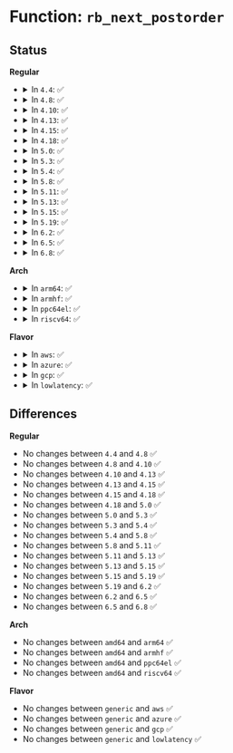 # Function: <code>rb_next_postorder</code>

## Status
<b>Regular</b>
<ul>
<li>
<details>
<summary>In <code>4.4</code>: ✅</summary>

```c
struct rb_node *rb_next_postorder(const struct rb_node *node);
```

**Collision:** Unique Global

**Inline:** No

**Transformation:** False

**Instances:**

```
In lib/rbtree.c (ffffffff813efe70)
Location: lib/rbtree.c:566
Inline: False
Direct callers:
  - kernel/trace/trace_stat.c:__reset_stat_session
  - mm/zswap.c:zswap_frontswap_invalidate_area
  - fs/ext4/dir.c:free_rb_tree_fname
  - fs/ext4/block_validity.c:ext4_release_system_zone
```
**Symbols:**

```
ffffffff813efe70-ffffffff813efea5: rb_next_postorder (STB_GLOBAL)
```
</details>
</li>
<li>
<details>
<summary>In <code>4.8</code>: ✅</summary>

```c
struct rb_node *rb_next_postorder(const struct rb_node *node);
```

**Collision:** Unique Global

**Inline:** No

**Transformation:** False

**Instances:**

```
In lib/rbtree.c (ffffffff814367b0)
Location: lib/rbtree.c:588
Inline: False
Direct callers:
  - kernel/trace/trace_stat.c:__reset_stat_session
  - mm/zswap.c:zswap_frontswap_invalidate_area
  - fs/ext4/dir.c:free_rb_tree_fname
  - fs/ext4/block_validity.c:ext4_release_system_zone
```
**Symbols:**

```
ffffffff814367b0-ffffffff814367f1: rb_next_postorder (STB_GLOBAL)
```
</details>
</li>
<li>
<details>
<summary>In <code>4.10</code>: ✅</summary>

```c
struct rb_node *rb_next_postorder(const struct rb_node *node);
```

**Collision:** Unique Global

**Inline:** No

**Transformation:** False

**Instances:**

```
In lib/rbtree.c (ffffffff814537a0)
Location: lib/rbtree.c:603
Inline: False
Direct callers:
  - kernel/trace/trace_stat.c:__reset_stat_session
  - mm/zswap.c:zswap_frontswap_invalidate_area
  - fs/ext4/dir.c:free_rb_tree_fname
  - fs/ext4/block_validity.c:ext4_release_system_zone
  - net/core/skbuff.c:skb_rbtree_purge
```
**Symbols:**

```
ffffffff814537a0-ffffffff814537e1: rb_next_postorder (STB_GLOBAL)
```
</details>
</li>
<li>
<details>
<summary>In <code>4.13</code>: ✅</summary>

```c
struct rb_node *rb_next_postorder(const struct rb_node *node);
```

**Collision:** Unique Global

**Inline:** No

**Transformation:** False

**Instances:**

```
In lib/rbtree.c (ffffffff818f3a10)
Location: lib/rbtree.c:605
Inline: False
Direct callers:
  - kernel/trace/trace_stat.c:__reset_stat_session
  - mm/zswap.c:zswap_frontswap_invalidate_area
  - fs/ext4/block_validity.c:ext4_release_system_zone
  - fs/ext4/dir.c:free_rb_tree_fname
  - net/core/skbuff.c:skb_rbtree_purge
```
**Symbols:**

```
ffffffff818f3a10-ffffffff818f3a46: rb_next_postorder (STB_GLOBAL)
```
</details>
</li>
<li>
<details>
<summary>In <code>4.15</code>: ✅</summary>

```c
struct rb_node *rb_next_postorder(const struct rb_node *node);
```

**Collision:** Unique Global

**Inline:** No

**Transformation:** False

**Instances:**

```
In lib/rbtree.c (ffffffff81979ae0)
Location: lib/rbtree.c:650
Inline: False
Direct callers:
  - kernel/trace/trace_stat.c:__reset_stat_session
  - mm/zswap.c:zswap_frontswap_invalidate_area
  - fs/ext4/block_validity.c:ext4_release_system_zone
  - fs/ext4/dir.c:free_rb_tree_fname
  - drivers/iommu/iova.c:put_iova_domain
  - drivers/iommu/iova.c:put_iova_domain
```
**Symbols:**

```
ffffffff81979ae0-ffffffff81979b16: rb_next_postorder (STB_GLOBAL)
```
</details>
</li>
<li>
<details>
<summary>In <code>4.18</code>: ✅</summary>

```c
struct rb_node *rb_next_postorder(const struct rb_node *node);
```

**Collision:** Unique Global

**Inline:** No

**Transformation:** False

**Instances:**

```
In lib/rbtree.c (ffffffff819d6390)
Location: lib/rbtree.c:650
Inline: False
Direct callers:
  - kernel/trace/trace_stat.c:__reset_stat_session
  - mm/zswap.c:zswap_frontswap_invalidate_area
  - fs/ext4/block_validity.c:ext4_release_system_zone
  - fs/ext4/dir.c:free_rb_tree_fname
  - drivers/iommu/iova.c:put_iova_domain
  - drivers/iommu/iova.c:put_iova_domain
```
**Symbols:**

```
ffffffff819d6390-ffffffff819d63c9: rb_next_postorder (STB_GLOBAL)
```
</details>
</li>
<li>
<details>
<summary>In <code>5.0</code>: ✅</summary>

```c
struct rb_node *rb_next_postorder(const struct rb_node *node);
```

**Collision:** Unique Global

**Inline:** No

**Transformation:** False

**Instances:**

```
In lib/rbtree.c (ffffffff81a0e5c0)
Location: lib/rbtree.c:650
Inline: False
Direct callers:
  - kernel/trace/trace_stat.c:__reset_stat_session
  - mm/zswap.c:zswap_frontswap_invalidate_area
  - fs/ext4/block_validity.c:ext4_release_system_zone
  - fs/ext4/dir.c:free_rb_tree_fname
  - drivers/iommu/iova.c:put_iova_domain
  - drivers/iommu/iova.c:put_iova_domain
```
**Symbols:**

```
ffffffff81a0e5c0-ffffffff81a0e5f9: rb_next_postorder (STB_GLOBAL)
```
</details>
</li>
<li>
<details>
<summary>In <code>5.3</code>: ✅</summary>

```c
struct rb_node *rb_next_postorder(const struct rb_node *node);
```

**Collision:** Unique Global

**Inline:** No

**Transformation:** False

**Instances:**

```
In lib/rbtree.c (ffffffff81a7d9b0)
Location: lib/rbtree.c:604
Inline: False
Direct callers:
  - kernel/trace/trace_stat.c:__reset_stat_session
  - mm/zswap.c:zswap_frontswap_invalidate_area
  - fs/ext4/block_validity.c:ext4_release_system_zone
  - fs/ext4/dir.c:free_rb_tree_fname
  - drivers/iommu/iova.c:put_iova_domain
```
**Symbols:**

```
ffffffff81a7d9b0-ffffffff81a7d9e5: rb_next_postorder (STB_GLOBAL)
```
</details>
</li>
<li>
<details>
<summary>In <code>5.4</code>: ✅</summary>

```c
struct rb_node *rb_next_postorder(const struct rb_node *node);
```

**Collision:** Unique Global

**Inline:** No

**Transformation:** False

**Instances:**

```
In lib/rbtree.c (ffffffff81ab4ce0)
Location: lib/rbtree.c:604
Inline: False
Direct callers:
  - kernel/trace/trace_stat.c:__reset_stat_session
  - mm/zswap.c:zswap_frontswap_invalidate_area
  - fs/ext4/block_validity.c:release_system_zone
  - fs/ext4/dir.c:free_rb_tree_fname
  - drivers/iommu/iova.c:put_iova_domain
  - drivers/iommu/iova.c:put_iova_domain
```
**Symbols:**

```
ffffffff81ab4ce0-ffffffff81ab4d15: rb_next_postorder (STB_GLOBAL)
```
</details>
</li>
<li>
<details>
<summary>In <code>5.8</code>: ✅</summary>

```c
struct rb_node *rb_next_postorder(const struct rb_node *node);
```

**Collision:** Unique Global

**Inline:** No

**Transformation:** False

**Instances:**

```
In lib/rbtree.c (ffffffff815ef940)
Location: lib/rbtree.c:604
Inline: False
Direct callers:
  - kernel/trace/trace_stat.c:__reset_stat_session
  - mm/zswap.c:zswap_frontswap_invalidate_area
  - fs/ext4/block_validity.c:ext4_setup_system_zone
  - fs/ext4/block_validity.c:ext4_destroy_system_zone
  - fs/ext4/dir.c:free_rb_tree_fname
  - drivers/iommu/iova.c:put_iova_domain
  - drivers/iommu/iova.c:put_iova_domain
```
**Symbols:**

```
ffffffff815ef940-ffffffff815ef975: rb_next_postorder (STB_GLOBAL)
```
</details>
</li>
<li>
<details>
<summary>In <code>5.11</code>: ✅</summary>

```c
struct rb_node *rb_next_postorder(const struct rb_node *node);
```

**Collision:** Unique Global

**Inline:** No

**Transformation:** False

**Instances:**

```
In lib/rbtree.c (ffffffff816140a0)
Location: lib/rbtree.c:604
Inline: False
Direct callers:
  - kernel/trace/trace_stat.c:__reset_stat_session
  - mm/zswap.c:zswap_frontswap_invalidate_area
  - fs/ext4/block_validity.c:ext4_setup_system_zone
  - fs/ext4/block_validity.c:ext4_destroy_system_zone
  - fs/ext4/dir.c:free_rb_tree_fname
  - drivers/iommu/iova.c:put_iova_domain
  - drivers/iommu/iova.c:put_iova_domain
```
**Symbols:**

```
ffffffff816140a0-ffffffff816140d5: rb_next_postorder (STB_GLOBAL)
```
</details>
</li>
<li>
<details>
<summary>In <code>5.13</code>: ✅</summary>

```c
struct rb_node *rb_next_postorder(const struct rb_node *node);
```

**Collision:** Unique Global

**Inline:** No

**Transformation:** False

**Instances:**

```
In lib/rbtree.c (ffffffff815f7700)
Location: lib/rbtree.c:604
Inline: False
Direct callers:
  - arch/x86/events/intel/uncore_discovery.c:intel_uncore_clear_discovery_tables
  - kernel/trace/trace_stat.c:__reset_stat_session
  - mm/zswap.c:zswap_frontswap_invalidate_area
  - fs/ext4/block_validity.c:ext4_setup_system_zone
  - fs/ext4/block_validity.c:ext4_destroy_system_zone
  - fs/ext4/dir.c:free_rb_tree_fname
  - security/landlock/ruleset.c:free_ruleset
  - security/landlock/ruleset.c:free_ruleset
  - security/landlock/ruleset.c:inherit_ruleset
  - security/landlock/ruleset.c:merge_ruleset
  - drivers/iommu/iova.c:put_iova_domain
  - drivers/iommu/iova.c:put_iova_domain
```
**Symbols:**

```
ffffffff815f7700-ffffffff815f7735: rb_next_postorder (STB_GLOBAL)
```
</details>
</li>
<li>
<details>
<summary>In <code>5.15</code>: ✅</summary>

```c
struct rb_node *rb_next_postorder(const struct rb_node *node);
```

**Collision:** Unique Global

**Inline:** No

**Transformation:** False

**Instances:**

```
In lib/rbtree.c (ffffffff81664e90)
Location: lib/rbtree.c:604
Inline: False
Direct callers:
  - arch/x86/events/intel/uncore_discovery.c:intel_uncore_clear_discovery_tables
  - kernel/trace/trace_stat.c:__reset_stat_session
  - mm/zswap.c:zswap_frontswap_invalidate_area
  - fs/ext4/block_validity.c:ext4_setup_system_zone
  - fs/ext4/block_validity.c:ext4_destroy_system_zone
  - fs/ext4/dir.c:free_rb_tree_fname
  - security/landlock/ruleset.c:landlock_merge_ruleset
  - security/landlock/ruleset.c:free_ruleset
  - security/landlock/ruleset.c:free_ruleset
  - security/landlock/ruleset.c:merge_ruleset
  - drivers/iommu/iova.c:put_iova_domain
  - drivers/iommu/iova.c:put_iova_domain
```
**Symbols:**

```
ffffffff81664e90-ffffffff81664ec5: rb_next_postorder (STB_GLOBAL)
```
</details>
</li>
<li>
<details>
<summary>In <code>5.19</code>: ✅</summary>

```c
struct rb_node *rb_next_postorder(const struct rb_node *node);
```

**Collision:** Unique Global

**Inline:** No

**Transformation:** False

**Instances:**

```
In lib/rbtree.c (ffffffff8177f390)
Location: lib/rbtree.c:604
Inline: False
Direct callers:
  - arch/x86/events/intel/uncore_discovery.c:intel_uncore_clear_discovery_tables
  - kernel/trace/trace_stat.c:__reset_stat_session
  - mm/zswap.c:zswap_frontswap_invalidate_area
  - fs/ext4/block_validity.c:ext4_setup_system_zone
  - fs/ext4/block_validity.c:ext4_destroy_system_zone
  - fs/ext4/dir.c:free_rb_tree_fname
  - fs/ext4/dir.c:free_rb_tree_fname
  - security/landlock/ruleset.c:free_ruleset
  - security/landlock/ruleset.c:inherit_ruleset
  - security/landlock/ruleset.c:merge_ruleset
  - drivers/iommu/iova.c:put_iova_domain
```
**Symbols:**

```
ffffffff8177f390-ffffffff8177f3d2: rb_next_postorder (STB_GLOBAL)
```
</details>
</li>
<li>
<details>
<summary>In <code>6.2</code>: ✅</summary>

```c
struct rb_node *rb_next_postorder(const struct rb_node *node);
```

**Collision:** Unique Global

**Inline:** No

**Transformation:** False

**Instances:**

```
In lib/rbtree.c (ffffffff8203c080)
Location: lib/rbtree.c:604
Inline: False
Direct callers:
  - arch/x86/events/intel/uncore_discovery.c:intel_uncore_clear_discovery_tables
  - kernel/trace/trace_stat.c:__reset_stat_session
  - mm/zswap.c:zswap_frontswap_invalidate_area
  - fs/ext4/block_validity.c:ext4_setup_system_zone
  - fs/ext4/block_validity.c:ext4_destroy_system_zone
  - fs/ext4/dir.c:free_rb_tree_fname
  - fs/ext4/dir.c:free_rb_tree_fname
  - security/landlock/ruleset.c:free_ruleset
  - security/landlock/ruleset.c:inherit_ruleset
  - security/landlock/ruleset.c:merge_ruleset
  - drivers/iommu/iova.c:put_iova_domain
```
**Symbols:**

```
ffffffff8203c080-ffffffff8203c0c2: rb_next_postorder (STB_GLOBAL)
```
</details>
</li>
<li>
<details>
<summary>In <code>6.5</code>: ✅</summary>

```c
struct rb_node *rb_next_postorder(const struct rb_node *node);
```

**Collision:** Unique Global

**Inline:** No

**Transformation:** False

**Instances:**

```
In lib/rbtree.c (ffffffff820ba5f0)
Location: lib/rbtree.c:604
Inline: False
Direct callers:
  - arch/x86/events/intel/uncore_discovery.c:intel_uncore_clear_discovery_tables
  - kernel/trace/trace_stat.c:__reset_stat_session
  - kernel/bpf/helpers.c:bpf_rb_root_free
  - mm/zswap.c:zswap_frontswap_invalidate_area
  - fs/ext4/block_validity.c:ext4_setup_system_zone
  - fs/ext4/block_validity.c:ext4_destroy_system_zone
  - fs/ext4/dir.c:free_rb_tree_fname
  - security/landlock/ruleset.c:landlock_merge_ruleset
  - security/landlock/ruleset.c:free_ruleset
  - security/landlock/ruleset.c:inherit_ruleset
  - drivers/iommu/iova.c:put_iova_domain
```
**Symbols:**

```
ffffffff820ba5f0-ffffffff820ba634: rb_next_postorder (STB_GLOBAL)
```
</details>
</li>
<li>
<details>
<summary>In <code>6.8</code>: ✅</summary>

```c
struct rb_node *rb_next_postorder(const struct rb_node *node);
```

**Collision:** Unique Global

**Inline:** No

**Transformation:** False

**Instances:**

```
In lib/rbtree.c (ffffffff82194f00)
Location: lib/rbtree.c:604
Inline: False
Direct callers:
  - arch/x86/events/intel/uncore_discovery.c:intel_uncore_clear_discovery_tables
  - kernel/trace/trace_stat.c:__reset_stat_session
  - kernel/bpf/helpers.c:bpf_rb_root_free
  - mm/zswap.c:zswap_swapoff
  - fs/namespace.c:__is_local_mountpoint
  - fs/ext4/block_validity.c:ext4_setup_system_zone
  - fs/ext4/block_validity.c:ext4_destroy_system_zone
  - fs/ext4/dir.c:free_rb_tree_fname
  - security/landlock/ruleset.c:free_ruleset
  - security/landlock/ruleset.c:free_ruleset
  - security/landlock/ruleset.c:inherit_tree
  - security/landlock/ruleset.c:merge_tree
  - drivers/iommu/iova.c:put_iova_domain
```
**Symbols:**

```
ffffffff82194f00-ffffffff82194f44: rb_next_postorder (STB_GLOBAL)
```
</details>
</li>
</ul>
<b>Arch</b>
<ul>
<li>
<details>
<summary>In <code>arm64</code>: ✅</summary>

```c
struct rb_node *rb_next_postorder(const struct rb_node *node);
```

**Collision:** Unique Global

**Inline:** No

**Transformation:** False

**Instances:**

```
In lib/rbtree.c (ffff800010d8f628)
Location: lib/rbtree.c:604
Inline: False
Direct callers:
  - kernel/trace/trace_stat.c:__reset_stat_session
  - mm/zswap.c:zswap_frontswap_invalidate_area
  - mm/zswap.c:zswap_frontswap_invalidate_area
  - fs/ext4/block_validity.c:release_system_zone
  - fs/ext4/block_validity.c:release_system_zone
  - fs/ext4/dir.c:free_rb_tree_fname
  - drivers/iommu/iova.c:put_iova_domain
  - drivers/iommu/iova.c:put_iova_domain
```
**Symbols:**

```
ffff800010d8f628-ffff800010d8f678: rb_next_postorder (STB_GLOBAL)
```
</details>
</li>
<li>
<details>
<summary>In <code>armhf</code>: ✅</summary>

```c
struct rb_node *rb_next_postorder(const struct rb_node *node);
```

**Collision:** Unique Global

**Inline:** No

**Transformation:** False

**Instances:**

```
In lib/rbtree.c (c0e89df0)
Location: lib/rbtree.c:604
Inline: False
Direct callers:
  - kernel/trace/trace_stat.c:__reset_stat_session
  - mm/zswap.c:zswap_frontswap_invalidate_area
  - fs/ext4/block_validity.c:release_system_zone
  - fs/ext4/dir.c:free_rb_tree_fname
```
**Symbols:**

```
c0e89df0-c0e89e44: rb_next_postorder (STB_GLOBAL)
```
</details>
</li>
<li>
<details>
<summary>In <code>ppc64el</code>: ✅</summary>

```c
struct rb_node *rb_next_postorder(const struct rb_node *node);
```

**Collision:** Unique Global

**Inline:** No

**Transformation:** False

**Instances:**

```
In lib/rbtree.c (c000000000ed22a0)
Location: lib/rbtree.c:604
Inline: False
Direct callers:
  - kernel/trace/trace_stat.c:__reset_stat_session
  - mm/zswap.c:zswap_frontswap_invalidate_area
  - mm/zswap.c:zswap_frontswap_invalidate_area
  - fs/ext4/block_validity.c:release_system_zone
  - fs/ext4/block_validity.c:release_system_zone
  - fs/ext4/dir.c:free_rb_tree_fname
```
**Symbols:**

```
c000000000ed22a0-c000000000ed2308: rb_next_postorder (STB_GLOBAL)
```
</details>
</li>
<li>
<details>
<summary>In <code>riscv64</code>: ✅</summary>

```c
struct rb_node *rb_next_postorder(const struct rb_node *node);
```

**Collision:** Unique Global

**Inline:** No

**Transformation:** False

**Instances:**

```
In lib/rbtree.c (ffffffe0008b7ce8)
Location: lib/rbtree.c:604
Inline: False
Direct callers:
  - kernel/trace/trace_stat.c:__reset_stat_session
  - mm/zswap.c:zswap_frontswap_invalidate_area
  - mm/zswap.c:zswap_frontswap_invalidate_area
  - fs/ext4/block_validity.c:release_system_zone
  - fs/ext4/block_validity.c:release_system_zone
  - fs/ext4/dir.c:free_rb_tree_fname
```
**Symbols:**

```
ffffffe0008b7ce8-ffffffe0008b7d18: rb_next_postorder (STB_GLOBAL)
```
</details>
</li>
</ul>
<b>Flavor</b>
<ul>
<li>
<details>
<summary>In <code>aws</code>: ✅</summary>

```c
struct rb_node *rb_next_postorder(const struct rb_node *node);
```

**Collision:** Unique Global

**Inline:** No

**Transformation:** False

**Instances:**

```
In lib/rbtree.c (ffffffff81a53b30)
Location: lib/rbtree.c:604
Inline: False
Direct callers:
  - kernel/trace/trace_stat.c:__reset_stat_session
  - mm/zswap.c:zswap_frontswap_invalidate_area
  - fs/ext4/block_validity.c:release_system_zone
  - fs/ext4/dir.c:free_rb_tree_fname
  - drivers/iommu/iova.c:put_iova_domain
  - drivers/iommu/iova.c:put_iova_domain
```
**Symbols:**

```
ffffffff81a53b30-ffffffff81a53b65: rb_next_postorder (STB_GLOBAL)
```
</details>
</li>
<li>
<details>
<summary>In <code>azure</code>: ✅</summary>

```c
struct rb_node *rb_next_postorder(const struct rb_node *node);
```

**Collision:** Unique Global

**Inline:** No

**Transformation:** False

**Instances:**

```
In lib/rbtree.c (ffffffff81a10c10)
Location: lib/rbtree.c:604
Inline: False
Direct callers:
  - kernel/trace/trace_stat.c:__reset_stat_session
  - mm/zswap.c:zswap_frontswap_invalidate_area
  - fs/ext4/block_validity.c:release_system_zone
  - fs/ext4/dir.c:free_rb_tree_fname
  - drivers/iommu/iova.c:put_iova_domain
  - drivers/iommu/iova.c:put_iova_domain
```
**Symbols:**

```
ffffffff81a10c10-ffffffff81a10c45: rb_next_postorder (STB_GLOBAL)
```
</details>
</li>
<li>
<details>
<summary>In <code>gcp</code>: ✅</summary>

```c
struct rb_node *rb_next_postorder(const struct rb_node *node);
```

**Collision:** Unique Global

**Inline:** No

**Transformation:** False

**Instances:**

```
In lib/rbtree.c (ffffffff81abff20)
Location: lib/rbtree.c:604
Inline: False
Direct callers:
  - kernel/trace/trace_stat.c:__reset_stat_session
  - mm/zswap.c:zswap_frontswap_invalidate_area
  - fs/ext4/block_validity.c:release_system_zone
  - fs/ext4/dir.c:free_rb_tree_fname
  - drivers/iommu/iova.c:put_iova_domain
  - drivers/iommu/iova.c:put_iova_domain
```
**Symbols:**

```
ffffffff81abff20-ffffffff81abff55: rb_next_postorder (STB_GLOBAL)
```
</details>
</li>
<li>
<details>
<summary>In <code>lowlatency</code>: ✅</summary>

```c
struct rb_node *rb_next_postorder(const struct rb_node *node);
```

**Collision:** Unique Global

**Inline:** No

**Transformation:** False

**Instances:**

```
In lib/rbtree.c (ffffffff81acc3f0)
Location: lib/rbtree.c:604
Inline: False
Direct callers:
  - kernel/trace/trace_stat.c:__reset_stat_session
  - mm/zswap.c:zswap_frontswap_invalidate_area
  - fs/ext4/block_validity.c:release_system_zone
  - fs/ext4/dir.c:free_rb_tree_fname
  - drivers/iommu/iova.c:put_iova_domain
  - drivers/iommu/iova.c:put_iova_domain
```
**Symbols:**

```
ffffffff81acc3f0-ffffffff81acc425: rb_next_postorder (STB_GLOBAL)
```
</details>
</li>
</ul>

## Differences
<b>Regular</b>
<ul>
<li>
No changes between <code>4.4</code> and <code>4.8</code> ✅
</li>
<li>
No changes between <code>4.8</code> and <code>4.10</code> ✅
</li>
<li>
No changes between <code>4.10</code> and <code>4.13</code> ✅
</li>
<li>
No changes between <code>4.13</code> and <code>4.15</code> ✅
</li>
<li>
No changes between <code>4.15</code> and <code>4.18</code> ✅
</li>
<li>
No changes between <code>4.18</code> and <code>5.0</code> ✅
</li>
<li>
No changes between <code>5.0</code> and <code>5.3</code> ✅
</li>
<li>
No changes between <code>5.3</code> and <code>5.4</code> ✅
</li>
<li>
No changes between <code>5.4</code> and <code>5.8</code> ✅
</li>
<li>
No changes between <code>5.8</code> and <code>5.11</code> ✅
</li>
<li>
No changes between <code>5.11</code> and <code>5.13</code> ✅
</li>
<li>
No changes between <code>5.13</code> and <code>5.15</code> ✅
</li>
<li>
No changes between <code>5.15</code> and <code>5.19</code> ✅
</li>
<li>
No changes between <code>5.19</code> and <code>6.2</code> ✅
</li>
<li>
No changes between <code>6.2</code> and <code>6.5</code> ✅
</li>
<li>
No changes between <code>6.5</code> and <code>6.8</code> ✅
</li>
</ul>
<b>Arch</b>
<ul>
<li>
No changes between <code>amd64</code> and <code>arm64</code> ✅
</li>
<li>
No changes between <code>amd64</code> and <code>armhf</code> ✅
</li>
<li>
No changes between <code>amd64</code> and <code>ppc64el</code> ✅
</li>
<li>
No changes between <code>amd64</code> and <code>riscv64</code> ✅
</li>
</ul>
<b>Flavor</b>
<ul>
<li>
No changes between <code>generic</code> and <code>aws</code> ✅
</li>
<li>
No changes between <code>generic</code> and <code>azure</code> ✅
</li>
<li>
No changes between <code>generic</code> and <code>gcp</code> ✅
</li>
<li>
No changes between <code>generic</code> and <code>lowlatency</code> ✅
</li>
</ul>
